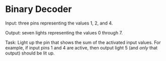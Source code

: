 # Binary Decoder

Input: three pins representing the values 1, 2, and 4.

Output: seven lights representing the values 0 through 7.

Task: Light up the pin that shows the sum of the activated input values.  For example, if input pins 1 and 4 are active, then output light 5 (and _only_ that output) should be lit up.
